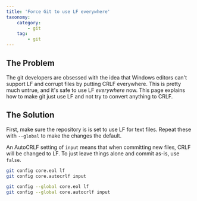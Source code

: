 ```yaml
---
title: 'Force Git to use LF everywhere'
taxonomy:
    category:
        - git
    tag:
        - git
---
```


## The Problem

The git developers are obsessed with the idea that Windows editors can't support LF and corrupt files by putting CRLF everywhere. This is pretty much untrue, and it's safe to use LF _everywhere_ now. This page explains how to make git just use LF and not try to convert anything to CRLF.

## The Solution

First, make sure the repository is is set to use LF for text files. Repeat these with `--global` to make the changes the default.

An AutoCRLF setting of `input` means that when committing new files, CRLF will be changed to LF. To just leave things alone and commit as-is, use `false`.

```sh
git config core.eol lf
git config core.autocrlf input

git config --global core.eol lf
git config --global core.autocrlf input
```
